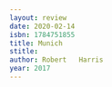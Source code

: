 ```yaml
---
layout: review
date: 2020-02-14
isbn: 1784751855
title: Munich
stitle: 
author: Robert   Harris
year: 2017
---
```

